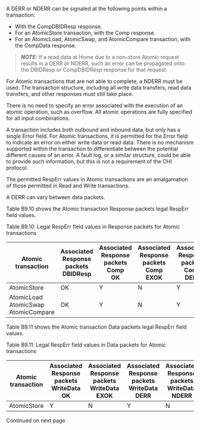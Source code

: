 A DERR or NDERR can be signaled at the following points within a transaction:

- With the CompDBIDResp response.
- For an AtomicStore transaction, with the Comp response.
- For an AtomicLoad, AtomicSwap, and AtomicCompare transaction, with the CompData response.

> **_NOTE:_** If a read data at Home due to a non-store Atomic request results in a DERR or NDERR, such an error can be propagated onto the DBIDResp or CompDBIDResp response for that request.

For Atomic transactions that are not able to complete, a NDERR must be used. The transaction structure, including all write data transfers, read data transfers, and other responses must still take place.

There is no need to specify an error associated with the execution of an atomic operation, such as overflow. All atomic operations are fully specified for all input combinations.

A transaction includes both outbound and inbound data, but only has a single Error field. For Atomic transactions, it is permitted for the Error field to indicate an error on either write data or read data. There is no mechanism supported within the transaction to differentiate between the potential different causes of an error. A fault log, or a similar structure, could be able to provide such information, but this is not a requirement of the CHI protocol.

The permitted RespErr values in Atomic transactions are an amalgamation of those permitted in Read and Write transactions.

A DERR can vary between data packets.

Table B9.10 shows the Atomic transaction Response packets legal RespErr field values.

Table B9.10: Legal RespErr field values in Response packets for Atomic transactions

| Atomic transaction                              | Associated Response packets </br> DBIDResp | Associated Response packets </br> Comp </br> OK | Associated Response packets </br> Comp </br> EXOK | Associated Response packets </br> Comp </br> DERR | Associated Response packets </br> Comp </br> NDERR | Associated Response packets </br> CompDBIDResp </br> OK | Associated Response packets </br> CompDBIDResp </br> EXOK | Associated Response packets </br> CompDBIDResp </br> DERR | Associated Response packets </br> CompDBIDResp </br> NDERR |
|-------------------------------------------------|--------------------------------------------|-------------------------------------------------|---------------------------------------------------|---------------------------------------------------|----------------------------------------------------|---------------------------------------------------------|-----------------------------------------------------------|-----------------------------------------------------------|------------------------------------------------------------|
| AtomicStore                                     | OK                                         | Y                                               | N                                                 | Y                                                 | Y Y                                                | Y                                                       | N                                                         | Y                                                         | Y                                                          |
| AtomicLoad </br> AtomicSwap </br> AtomicCompare | OK                                         | Y                                               | N                                                 | Y                                                 |                                                    | -                                                       | -                                                         | -                                                         | -                                                          |

Table B9.11 shows the Atomic transaction Data packets legal RespErr field values.

Table B9.11: Legal RespErr field values in Data packets for Atomic transactions

| Atomic transaction | Associated Response packets </br> WriteData </br> OK | Associated Response packets </br> WriteData </br> EXOK | Associated Response packets </br> WriteData </br> DERR | Associated Response packets </br> WriteData </br> NDERR | Associated Response packets </br> CompData </br> OK | Associated Response packets </br> CompData </br> EXOK | Associated Response packets </br> CompData </br> DERR | Associated Response packets </br> CompData </br> NDERR |
|--------------------|------------------------------------------------------|--------------------------------------------------------|--------------------------------------------------------|---------------------------------------------------------|-----------------------------------------------------|-------------------------------------------------------|-------------------------------------------------------|--------------------------------------------------------|
| AtomicStore        | Y                                                    | N                                                      | Y                                                      | N                                                       | -                                                   | -                                                     | -                                                     | -                                                      |

Continued on next page